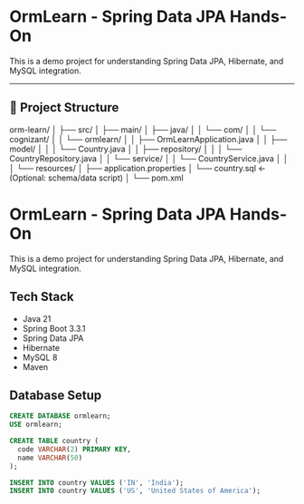 # OrmLearn - Spring Data JPA Hands-On

This is a demo project for understanding Spring Data JPA, Hibernate, and MySQL integration.

---

## 📁 Project Structure

orm-learn/
│
├── src/
│   ├── main/
│       ├── java/
│       │   └── com/
│       │       └── cognizant/
│       │           └── ormlearn/
│       │               ├── OrmLearnApplication.java
│       │               ├── model/
│       │               │   └── Country.java
│       │               ├── repository/
│       │               │   └── CountryRepository.java
│       │               └── service/
│       │                   └── CountryService.java
│       │
│       └── resources/
│           ├── application.properties
│           └── country.sql              ← (Optional: schema/data script)
│ 
└──  pom.xml


# OrmLearn - Spring Data JPA Hands-On

This is a demo project for understanding Spring Data JPA, Hibernate, and MySQL integration.

## Tech Stack
- Java 21
- Spring Boot 3.3.1
- Spring Data JPA
- Hibernate
- MySQL 8
- Maven

## Database Setup
```sql
CREATE DATABASE ormlearn;
USE ormlearn;

CREATE TABLE country (
  code VARCHAR(2) PRIMARY KEY,
  name VARCHAR(50)
);

INSERT INTO country VALUES ('IN', 'India');
INSERT INTO country VALUES ('US', 'United States of America');
